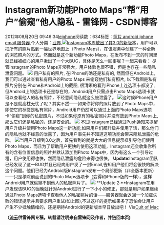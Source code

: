 
# Instagram新功能Photo Maps”帮”用户”偷窥”他人隐私 - 雷锋网 - CSDN博客


2012年08月20日 09:46:34[leiphone](https://me.csdn.net/leiphone)阅读数：634标签：[照片																](https://so.csdn.net/so/search/s.do?q=照片&t=blog)[android																](https://so.csdn.net/so/search/s.do?q=android&t=blog)[iphone																](https://so.csdn.net/so/search/s.do?q=iphone&t=blog)[email																](https://so.csdn.net/so/search/s.do?q=email&t=blog)[服务器																](https://so.csdn.net/so/search/s.do?q=服务器&t=blog)[
							](https://so.csdn.net/so/search/s.do?q=email&t=blog)[
																					](https://so.csdn.net/so/search/s.do?q=iphone&t=blog)个人分类：[业界																](https://blog.csdn.net/leiphone/article/category/873390)
[
																								](https://so.csdn.net/so/search/s.do?q=iphone&t=blog)
[
				](https://so.csdn.net/so/search/s.do?q=android&t=blog)
[
			](https://so.csdn.net/so/search/s.do?q=android&t=blog)
[
		](https://so.csdn.net/so/search/s.do?q=照片&t=blog)
![](http://www.leiphone.com/wp-content/uploads/2012/08/instagram3.jpg)[Instagram本周放出了其3.0的新版本](http://www.leiphone.com/0817-danice-instagram-3-0.html)，用户可以把所有的照片贴到一幅世界地图上（Photo
 Maps），在该服务中创建了一种全新的浏览照片的方式。然而就是这个新功能Photo Maps，在发布不到一天的时间里就已经被细心的用户揪出了一个大BUG，具体是怎么一回事呢？一起来看看：
尽管Instagram的Photo Maps非常强大，用户体验也很不错，但是也存在一些隐私泄露问题。
![](http://www.leiphone.com/wp-content/uploads/2012/08/photomap1.jpg)
用户私有的照片, 在iPhone的确还是私有的, 然而但在Android上, 我们可以通过查看私有用户的Photo Maps 来偷窥他们私有照片, 以下截图是私有照片分别在iPhone和Android上的截图, 很清晰的看到iPhone上连选项卡都没了, 但Android上的选项卡还是存在的，Android用户只需点击Photo Maps选项卡就可以查看他人的私有照片，不经意间隐私就这么被泄露了。
![](http://www.leiphone.com/wp-content/uploads/2012/08/bugs.jpg)这时候iPhone用户是不是就高枕无忧了呢？其实不然——如果你将你的照片放到了Photo
 Maps中，即使它的标签是私有照片，Android用户仍然可以通过上面的Photo Maps选项卡“偷窥”到你的私密照片，不过如果你原有的私密照片并没有放到Photo Maps上, 那么它们还是私密的，还是安全的。
![](http://www.leiphone.com/wp-content/uploads/2012/08/photomap.jpg)
不过Instagram已经通过Push通知来提醒用户升级并使用Photo Maps这一新功能,如果用户们都升级并使用了话，那么他们的隐私也就不经意的泄露了，因为用户事先并不知道这项功能会带来隐私泄露的危险。
![](http://www.leiphone.com/wp-content/uploads/2012/08/startphotomaps1.jpg)当用户升级到3.0之后，首先看到的就是大大的信息提示框引导他们使用Photo
 Maps，而且为了帮助用户更快的使用这项功能，Instagram还会收集你所有的含有位置信息的照片并默认添加到Photo Maps中，因为有这么一个引导过程，用户使用得也快，然而隐私泄露的危险来得也很快。
**Update**:Instagram团队已经发现了这一BUG并且已经向用户发了一封Email,告知用户他们将会很快的解决这个问题。他们已经为Android版Instagram发布一个局部更新（非全版本更新）——只是移除前面说到的Photo
 Maps选项卡（变得和iPhone版的一样），这样Android用户就偷窥不到他人的私密照片了。
![](http://www.leiphone.com/wp-content/uploads/2012/08/errormap.jpg)
**Update 2:**Instagram在用户发现该BUG的当晚就针对Android进行了一下小小的修正，那就是用户如果继续通过Photo Maps选项卡查看他人的私密照片的话——服务器就会返回一个加载失败的错误提示并且要求用户重试(如上图),不过这样的提示如果多了恐怕会让用户产生不少抵触情绪的，还是期待Android的更新版本早日放出吧！
Via[Cult
 of Mac](http://www.cultofmac.com/185326/bug-in-new-instagram-photo-map-exposes-your-private-photos-to-android-users/)

**（****[流云](http://www.leiphone.com/author/%E6%B5%81%E4%BA%91)****供****雷锋网****专稿，转载请注明来自雷锋网及作者，并链回本页)**

